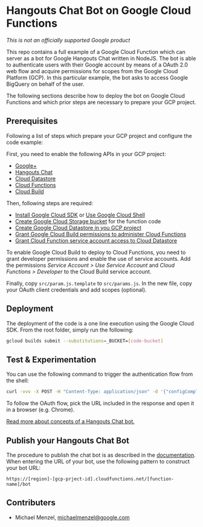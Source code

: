# Hangouts Chat Bot on Google Cloud Functions

*This is not an officially supported Google product*

This repo contains a full example of a Google Cloud Function which can server as a bot for Google Hangouts Chat written in NodeJS.
The bot is able to authenticate users with their Google account by means of a OAuth 2.0 web flow and acquire permissions for scopes from the Google Cloud Platform (GCP).
In this particular example, the bot asks to access Google BigQuery on behalf of the user.

The following sections describe how to deploy the bot on Google Cloud Functions and which prior steps are necessary to prepare your GCP project.

## Prerequisites

Following a list of steps which prepare your GCP project and configure the code example:

First, you need to enable the following APIs in your GCP project:
- [Google+](https://console.cloud.google.com/flows/enableapi?apiid=plus.googleapis.com) 
- [Hangouts Chat](https://console.cloud.google.com/flows/enableapi?apiid=chat.googleapis.com) 
- [Cloud Datastore](https://console.cloud.google.com/datastore)
- [Cloud Functions](https://console.cloud.google.com/functions)
- [Cloud Build](https://console.cloud.google.com/cloud-build)

Then, following steps are required:
- [Install Google Cloud SDK](https://cloud.google.com/sdk/docs/quickstarts) or [Use Google Cloud Shell](https://cloud.google.com/shell/docs/quickstart)
- [Create Google Cloud Storage bucket](https://cloud.google.com/storage/docs/creating-buckets) for the function code
- [Create Google Cloud Datastore in you GCP project](https://console.cloud.google.com/datastore)
- [Grant Google Cloud Build permissions to administer Cloud Functions](https://cloud.google.com/iam/docs/granting-roles-to-service-accounts#granting_access_to_a_service_account_for_a_resource)
- [Grant Cloud Function service account access to Cloud Datastore](https://cloud.google.com/iam/docs/granting-roles-to-service-accounts#granting_access_to_a_service_account_for_a_resource)

To enable Google Cloud Build to deploy to Cloud Functions, you need to grant developer permissions and enable the use of service accounts.
Add the permissions _Service Account > Use Service Account_ and _Cloud Functions > Developer_ to the Cloud Build service account.

Finally, copy  ```src/param.js.template``` to ```src/params.js```. 
In the new file, copy your OAuth client credentials and add scopes (optional).


## Deployment

The deployment of the code is a one line execution using the Google Cloud SDK. 
From the root folder, simply run the following:

```bash
gcloud builds submit --substitutions=_BUCKET=[code-bucket]
``` 


## Test & Experimentation

You can use the following command to trigger the authentication flow from the shell:

```bash
curl -vvv -X POST -H "Content-Type: application/json" -d '{"configCompleteRedirectUrl": "https://google.com"}' https://[region]-[gcp-project-id].cloudfunctions.net/[function-name]/bot
```

To follow the OAuth flow, pick the URL included in the response and open it in a browser (e.g. Chrome).

[Read more about concepts of a Hangouts Chat bot.](https://developers.google.com/hangouts/chat/how-tos/bots-develop)

## Publish your Hangouts Chat Bot

The procedure to publish the chat bot is as described in the [documentation](https://developers.google.com/hangouts/chat/how-tos/bots-publish). 
When entering the URL of your bot, use the following pattern to construct your bot URL:

```URL
https://[region]-[gcp-prject-id].cloudfunctions.net/[function-name]/bot
``` 


## Contributers

- Michael Menzel, [michaelmenzel@google.com](mailto:michaelmenzel@google.com)
